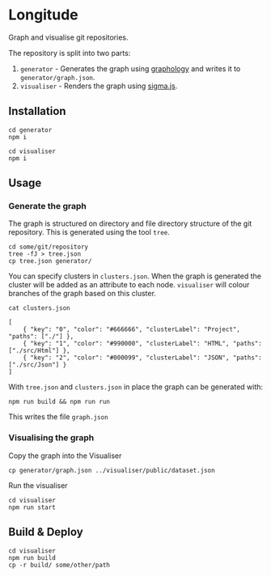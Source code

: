 # Longitude
Graph and visualise git repositories.

The repository is split into two parts:

1. `generator` - Generates the graph using [graphology](https://github.com/graphology/graphology) and writes it to `generator/graph.json`.
1. `visualiser` - Renders the graph using [sigma.js](https://github.com/jacomyal/sigma.js).

## Installation

    cd generator
    npm i

    cd visualiser
    npm i

## Usage

### Generate the graph
The graph is structured on directory and file directory structure of the git repository. This is generated using the tool `tree`.

    cd some/git/repository
    tree -fJ > tree.json
    cp tree.json generator/

You can specify clusters in `clusters.json`. When the graph is generated the cluster will be added as an attribute to each node. `visualiser` will colour branches of the graph based on this cluster.

    cat clusters.json

    [
        { "key": "0", "color": "#666666", "clusterLabel": "Project", "paths": ["./"] },
        { "key": "1", "color": "#990000", "clusterLabel": "HTML", "paths": ["./src/Html"] },
        { "key": "2", "color": "#000099", "clusterLabel": "JSON", "paths": ["./src/Json"] }
    ]

With `tree.json` and `clusters.json` in place the graph can be generated with:

    npm run build && npm run run

This writes the file `graph.json`

### Visualising the graph
Copy the graph into the Visualiser

    cp generator/graph.json ../visualiser/public/dataset.json

Run the visualiser

    cd visualiser
    npm run start

## Build & Deploy

    cd visualiser
    npm run build
    cp -r build/ some/other/path





